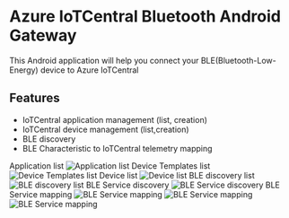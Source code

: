 # Azure IoTCentral Bluetooth Android Gateway
This Android application will help you connect your BLE(Bluetooth-Low-Energy) device to Azure IoTCentral

## Features
* IoTCentral application management (list, creation)
* IoTCentral device management (list,creation)
* BLE discovery
* BLE Characteristic to IoTCentral telemetry mapping


Application list
![Application list](https://github.com/lucadruda/iotc-android-sample/raw/master/images/Screenshot_20190411-135544.png)
Device Templates list
![Device Templates list](https://github.com/lucadruda/iotc-android-sample/raw/master/images/Screenshot_20190411-135600.png)
Device list
![Device list](https://github.com/lucadruda/iotc-android-sample/raw/master/images/Screenshot_20190411-135608.png)
BLE discovery list
![BLE discovery list](https://github.com/lucadruda/iotc-android-sample/raw/master/images/Screenshot_20190411-135631.png)
BLE Service discovery
![BLE Service discovery](https://github.com/lucadruda/iotc-android-sample/raw/master/images/Screenshot_20190411-135642.png)
BLE Service mapping
![BLE Service mapping](https://github.com/lucadruda/iotc-android-sample/raw/master/images/Screenshot_20190411-135651.png)
![BLE Service mapping](https://github.com/lucadruda/iotc-android-sample/raw/master/images/Screenshot_20190411-135657.png)
![BLE Service mapping](https://github.com/lucadruda/iotc-android-sample/raw/master/images/Screenshot_20190411-135705.png)